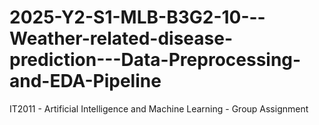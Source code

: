 # 2025-Y2-S1-MLB-B3G2-10---Weather-related-disease-prediction---Data-Preprocessing-and-EDA-Pipeline
IT2011 - Artificial Intelligence and Machine Learning - Group Assignment
